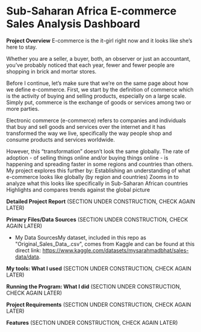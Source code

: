 # Sub-Saharan Africa E-commerce Sales Analysis Dashboard

**Project Overview**
E-commerce is the it-girl right now and it looks like she’s here to stay. 

Whether you are a seller, a buyer, both, an observer or just an accountant, you’ve probably noticed that each year, fewer and fewer people are shopping in brick and mortar stores. 

Before I continue, let’s make sure that we’re on the same page about how we define e-commerce. First, we start by the definition of commerce which is the activity of buying and selling products, especially on a large scale. Simply put, commerce is the exchange of goods or services among two or more parties.

Electronic commerce (e-commerce) refers to companies and individuals that buy and sell goods and services over the internet and it has transformed the way we live, specifically the way people shop and consume products and services worldwide. 

However, this “transformation” doesn’t look the same globally. The rate of adoption - of selling things online and/or buying things online - is happening and spreading faster in some regions and countries than others. My project explores this further by: 
Establishing an understanding of what e-commerce looks like globally (by region and countries)
Zooms in to analyze what this looks like specifically in Sub-Saharan African countries 
Highlights and compares trends against the global picture

**Detailed Project Report** (SECTION UNDER CONSTRUCTION, CHECK AGAIN LATER)

**Primary Files/Data Sources** (SECTION UNDER CONSTRUCTION, CHECK AGAIN LATER)
- My Data SourcesMy dataset, included in this repo as "Original_Sales_Data_.csv", comes from Kaggle and can be found at this direct link: https://www.kaggle.com/datasets/mysarahmadbhat/sales-data/data. 

**My tools: What I used** (SECTION UNDER CONSTRUCTION, CHECK AGAIN LATER)

**Running the Program: What I did** (SECTION UNDER CONSTRUCTION, CHECK AGAIN LATER)

**Project Requirements** (SECTION UNDER CONSTRUCTION, CHECK AGAIN LATER)

**Features** (SECTION UNDER CONSTRUCTION, CHECK AGAIN LATER)



